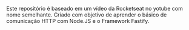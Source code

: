 Este repositório é baseado em um vídeo da Rocketseat no yotube com nome semelhante. Criado com objetivo de aprender o básico de comunicação HTTP com Node.JS e o Framework Fastify.
